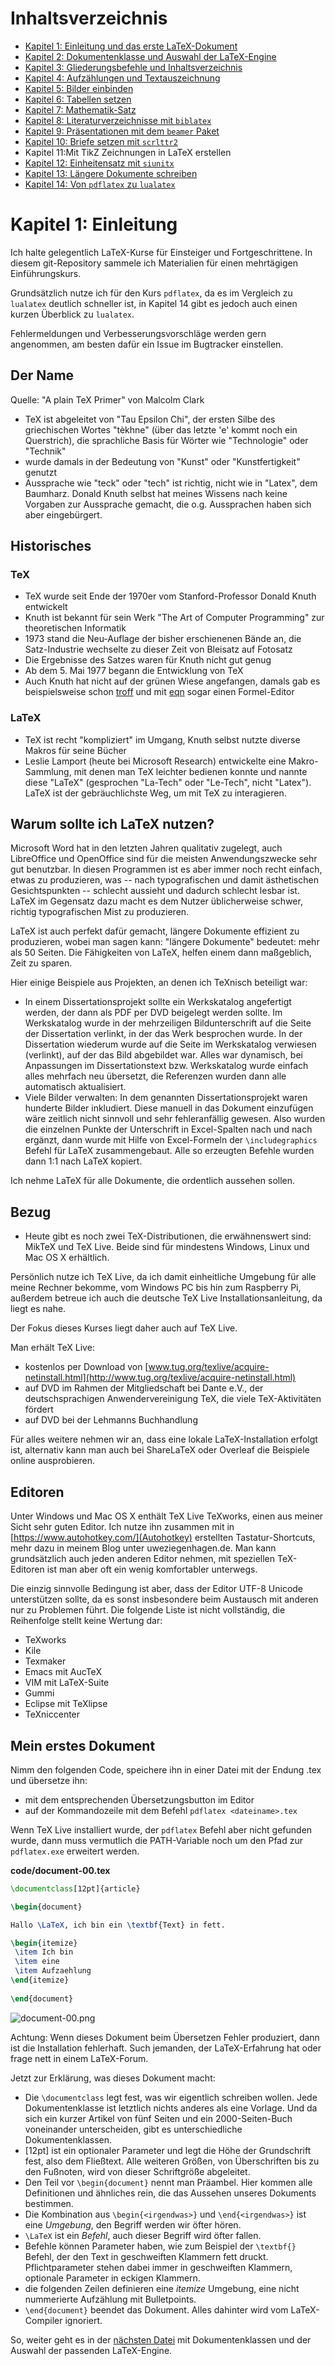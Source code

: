 # Inhaltsverzeichnis

* [Kapitel 1: Einleitung und das erste LaTeX-Dokument](README.md)
* [Kapitel 2: Dokumentenklasse und Auswahl der LaTeX-Engine](Kapitel2.md)
* [Kapitel 3: Gliederungsbefehle und Inhaltsverzeichnis](Kapitel3.md)
* [Kapitel 4: Aufzählungen und Textauszeichnung](Kapitel4.md)
* [Kapitel 5: Bilder einbinden](Kapitel5.md)
* [Kapitel 6: Tabellen setzen](Kapitel6.md)
* [Kapitel 7: Mathematik-Satz](Kapitel7.md)
* [Kapitel 8: Literaturverzeichnisse mit ``biblatex``](Kapitel8.md)
* [Kapitel 9: Präsentationen mit dem ``beamer`` Paket](Kapitel9.md)
* [Kapitel 10: Briefe setzen mit ``scrlttr2``](Kapitel10.md)
* Kapitel 11:Mit TikZ Zeichnungen in LaTeX erstellen
* [Kapitel 12: Einheitensatz mit ``siunitx``](Kapitel12.md)
* [Kapitel 13: Längere Dokumente schreiben](Kapitel13.md)
* [Kapitel 14: Von ``pdflatex`` zu ``lualatex``](Kapitel14.md)

# Kapitel 1: Einleitung

Ich halte gelegentlich LaTeX-Kurse für Einsteiger und Fortgeschrittene. In diesem git-Repository sammele ich Materialien für einen mehrtägigen Einführungskurs.

Grundsätzlich nutze ich für den Kurs ``pdflatex``, da es im Vergleich zu ``lualatex`` deutlich schneller ist, in Kapitel 14 gibt es jedoch auch einen kurzen Überblick zu ``lualatex``.

Fehlermeldungen und Verbesserungsvorschläge werden gern angenommen, am besten dafür ein Issue im Bugtracker einstellen. 

## Der Name

Quelle: "A plain TeX Primer" von Malcolm Clark

* TeX ist abgeleitet von "Tau Epsilon Chi", der ersten Silbe des griechischen Wortes "tèkhne" (über das letzte 'e' kommt noch ein Querstrich), die sprachliche Basis für Wörter wie "Technologie" oder "Technik"
* wurde damals in der Bedeutung von "Kunst" oder "Kunstfertigkeit" genutzt
* Aussprache wie "teck" oder "tech" ist richtig, nicht wie in "Latex", dem Baumharz. Donald Knuth selbst hat meines Wissens nach keine Vorgaben zur Aussprache gemacht, die o.g. Aussprachen haben sich aber eingebürgert.

## Historisches

### TeX
* TeX wurde seit Ende der 1970er vom Stanford-Professor Donald Knuth entwickelt
* Knuth ist bekannt für sein Werk "The Art of Computer Programming" zur theoretischen Informatik
* 1973 stand die Neu-Auflage der bisher erschienenen Bände an, die Satz-Industrie wechselte zu dieser Zeit von Bleisatz auf Fotosatz
* Die Ergebnisse des Satzes waren für Knuth nicht gut genug
* Ab dem 5. Mai 1977 begann die Entwicklung von TeX
* Auch Knuth hat nicht auf der grünen Wiese angefangen, damals gab es beispielsweise schon [troff](https://de.wikipedia.org/wiki/Troff) und mit [eqn](https://en.wikipedia.org/wiki/Eqn_(software)) sogar einen Formel-Editor

### LaTeX

* TeX ist recht "kompliziert" im Umgang, Knuth selbst nutzte diverse Makros für seine Bücher 
* Leslie Lamport (heute bei Microsoft Research) entwickelte eine Makro-Sammlung, mit denen man TeX leichter bedienen konnte und nannte diese "LaTeX" (gesprochen "La-Tech" oder "Le-Tech", nicht "Latex"). LaTeX ist der gebräuchlichste Weg, um mit TeX zu interagieren. 

## Warum sollte ich LaTeX nutzen?

Microsoft Word hat in den letzten Jahren qualitativ zugelegt, auch LibreOffice und OpenOffice sind für die meisten Anwendungszwecke sehr gut benutzbar. In diesen Programmen ist es aber immer noch recht einfach, etwas zu produzieren, was -- nach typografischen und damit ästhetischen Gesichtspunkten -- schlecht aussieht und dadurch schlecht lesbar ist. LaTeX im Gegensatz dazu macht es dem Nutzer üblicherweise schwer, richtig typografischen Mist zu produzieren.

LaTeX ist auch perfekt dafür gemacht, längere Dokumente effizient zu produzieren, wobei man sagen kann: "längere Dokumente" bedeutet: mehr als 50 Seiten. Die Fähigkeiten von LaTeX, helfen einem dann maßgeblich, Zeit zu sparen.

Hier einige Beispiele aus Projekten, an denen ich TeXnisch beteiligt war:

* In einem Dissertationsprojekt sollte ein Werkskatalog angefertigt werden, der dann als PDF per DVD beigelegt werden sollte. Im Werkskatalog wurde in der mehrzeiligen Bildunterschrift auf die Seite der Dissertation verlinkt, in der das Werk besprochen wurde. In der Dissertation wiederum wurde auf die Seite im Werkskatalog verwiesen (verlinkt), auf der das Bild abgebildet war. Alles war dynamisch, bei Anpassungen im Dissertationstext bzw. Werkskatalog wurde einfach alles mehrfach neu übersetzt, die Referenzen wurden dann alle automatisch aktualisiert.
* Viele Bilder verwalten: In dem genannten Dissertationsprojekt waren hunderte Bilder inkludiert. Diese manuell in das Dokument einzufügen wäre zeitlich nicht sinnvoll und sehr fehleranfällig gewesen. Also wurden die einzelnen Punkte der Unterschrift in Excel-Spalten nach und nach ergänzt, dann wurde mit Hilfe von Excel-Formeln der `\includegraphics` Befehl für LaTeX zusammengebaut. Alle so erzeugten Befehle wurden dann 1:1 nach LaTeX kopiert.

Ich nehme LaTeX für alle Dokumente, die ordentlich aussehen sollen.

## Bezug

* Heute gibt es noch zwei TeX-Distributionen, die erwähnenswert sind:  MikTeX und TeX Live. Beide sind für mindestens Windows, Linux und Mac OS X erhältlich.

Persönlich nutze ich TeX Live, da ich damit einheitliche Umgebung für alle meine Rechner bekomme, vom Windows PC bis hin zum Raspberry Pi, außerdem betreue ich auch die deutsche TeX Live Installationsanleitung, da liegt es nahe.

Der Fokus dieses Kurses liegt daher auch auf TeX Live.

Man erhält TeX Live:

* kostenlos per Download von [www.tug.org/texlive/acquire-netinstall.html](http://www.tug.org/texlive/acquire-netinstall.html)
* auf DVD im Rahmen der Mitgliedschaft bei Dante e.V., der deutschsprachigen Anwendervereinigung TeX, die viele TeX-Aktivitäten fördert
* auf DVD bei der Lehmanns Buchhandlung

Für alles weitere nehmen wir an, dass eine lokale LaTeX-Installation erfolgt ist, alternativ kann man auch bei ShareLaTeX oder Overleaf die Beispiele online ausprobieren.

## Editoren

Unter Windows und Mac OS X enthält TeX Live TeXworks, einen aus meiner Sicht sehr guten Editor. Ich nutze ihn zusammen mit in [https://www.autohotkey.com/](Autohotkey) erstellten Tastatur-Shortcuts, mehr dazu in meinem Blog unter uweziegenhagen.de. Man kann grundsätzlich auch jeden anderen Editor nehmen, mit speziellen TeX-Editoren ist man aber oft ein wenig komfortabler unterwegs.

Die einzig sinnvolle Bedingung ist aber, dass der Editor UTF-8 Unicode unterstützen sollte, da es sonst insbesondere beim Austausch mit anderen nur zu Problemen führt. Die folgende Liste ist nicht vollständig, die Reihenfolge stellt keine Wertung dar:

* TeXworks
* Kile
* Texmaker
* Emacs mit AucTeX
* VIM mit LaTeX-Suite
* Gummi
* Eclipse mit TeXlipse
* TeXniccenter

## Mein erstes Dokument

Nimm den folgenden Code, speichere ihn in einer Datei mit der Endung .tex und übersetze ihn:

* mit dem entsprechenden Übersetzungsbutton im Editor
* auf der Kommandozeile mit dem Befehl `pdflatex <dateiname>.tex`

Wenn TeX Live installiert wurde, der `pdflatex` Befehl aber nicht gefunden wurde, dann muss vermutlich die PATH-Variable noch um den Pfad zur `pdflatex.exe` erweitert werden.  


**code/document-00.tex**

```latex
\documentclass[12pt]{article}

\begin{document}

Hallo \LaTeX, ich bin ein \textbf{Text} in fett.

\begin{itemize}
 \item Ich bin
 \item eine 
 \item Aufzaehlung
\end{itemize}
	
\end{document}
```

![document-00.png](./code/document-00.png)

Achtung: Wenn dieses Dokument beim Übersetzen Fehler produziert, dann ist die Installation fehlerhaft. Such jemanden, der LaTeX-Erfahrung hat oder frage nett in einem LaTeX-Forum.
 
Jetzt zur Erklärung, was dieses Dokument macht:

* Die `\documentclass` legt fest, was wir eigentlich schreiben wollen. Jede Dokumentenklasse ist letztlich nichts anderes als eine Vorlage. Und da sich ein kurzer Artikel von fünf Seiten und ein 2000-Seiten-Buch voneinander unterscheiden, gibt es unterschiedliche Dokumentenklassen.
* [12pt] ist ein optionaler Parameter und legt die Höhe der Grundschrift fest, also dem Fließtext. Alle weiteren Größen, von Überschriften bis zu den Fußnoten, wird von dieser Schriftgröße abgeleitet.
* Den Teil vor `\begin{document}` nennt man Präambel. Hier kommen alle Definitionen und ähnliches rein, die das Aussehen unseres Dokuments bestimmen.
* Die Kombination aus `\begin{<irgendwas>}` und `\end{<irgendwas>}` ist  eine _Umgebung_, den Begriff werden wir öfter hören.
* `\LaTeX` ist ein _Befehl_, auch dieser Begriff wird öfter fallen.
* Befehle können Parameter haben, wie zum Beispiel der `\textbf{}` Befehl, der den Text in geschweiften Klammern fett druckt. Pflichtparameter stehen dabei immer in geschweiften Klammern, optionale Parameter in eckigen Klammern.
* die folgenden Zeilen definieren eine _itemize_ Umgebung, eine nicht nummerierte Aufzählung mit Bulletpoints.
* `\end{document}` beendet das Dokument. Alles dahinter wird vom LaTeX-Compiler ignoriert.

So, weiter geht es in der [nächsten Datei](Kapitel2.md) mit Dokumentenklassen und der Auswahl der passenden LaTeX-Engine.
